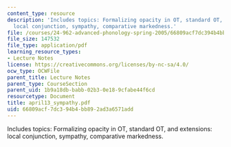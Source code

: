 ```yaml
---
content_type: resource
description: 'Includes topics: Formalizing opacity in OT, standard OT, and extensions:
  local conjunction, sympathy, comparative markedness.'
file: /courses/24-962-advanced-phonology-spring-2005/66809acf7dc394b4bb892ad3a6571add_april13_sympathy.pdf
file_size: 147532
file_type: application/pdf
learning_resource_types:
- Lecture Notes
license: https://creativecommons.org/licenses/by-nc-sa/4.0/
ocw_type: OCWFile
parent_title: Lecture Notes
parent_type: CourseSection
parent_uid: 1b9a18db-babb-02b3-0e18-9cfabe44f6cd
resourcetype: Document
title: april13_sympathy.pdf
uid: 66809acf-7dc3-94b4-bb89-2ad3a6571add
---
```

Includes topics: Formalizing opacity in OT, standard OT, and extensions: local conjunction, sympathy, comparative markedness.